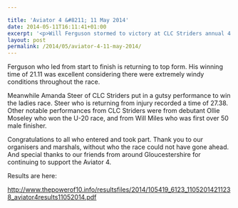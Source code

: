 ```yaml
---

title: 'Aviator 4 &#8211; 11 May 2014'
date: 2014-05-11T16:11:41+01:00
excerpt: '<p>Will Ferguson stormed to victory at CLC Striders annual 4 mile road race held at Gloucestershire Airport.</p>'
layout: post
permalink: /2014/05/aviator-4-11-may-2014/
---
```

Ferguson who led from start to finish is returning to top form. His winning time of 21.11 was excellent considering there were extremely windy conditions throughout the race.

Meanwhile Amanda Steer of CLC Striders put in a gutsy performance to win the ladies race. Steer who is returning from injury recorded a time of 27.38. Other notable performances from CLC Striders were from debutant Ollie Moseley who won the U-20 race, and from Will Miles who was first over 50 male finisher.

Congratulations to all who entered and took part. Thank you to our organisers and marshals, without who the race could not have gone ahead. And special thanks to our friends from around Gloucestershire for continuing to support the Aviator 4.

Results are here:

<a href="http://www.thepowerof10.info/resultsfiles/2014/105419_6123_11052014211238_aviator4results11052014.pdf" target="_blank" rel="nofollow">http://www.thepowerof10.info/resultsfiles/2014/105419_6123_11052014211238_aviator4results11052014.pdf</a></p>